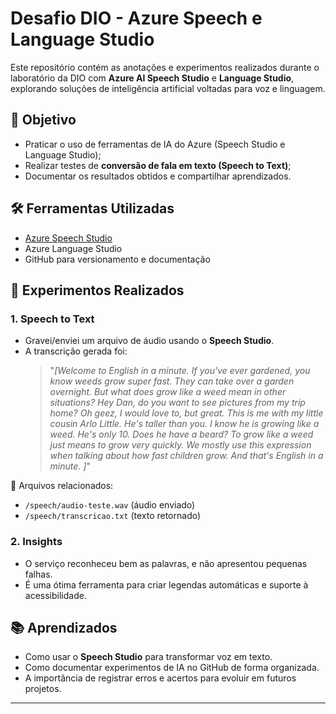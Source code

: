 # Desafio DIO - Azure Speech e Language Studio

Este repositório contém as anotações e experimentos realizados durante o laboratório da DIO com **Azure AI Speech Studio** e **Language Studio**, explorando soluções de inteligência artificial voltadas para voz e linguagem.

## 🎯 Objetivo
- Praticar o uso de ferramentas de IA do Azure (Speech Studio e Language Studio);
- Realizar testes de **conversão de fala em texto (Speech to Text)**;
- Documentar os resultados obtidos e compartilhar aprendizados.

## 🛠️ Ferramentas Utilizadas
- [Azure Speech Studio](https://speech.microsoft.com/portal/speechtotexttool)  
- Azure Language Studio  
- GitHub para versionamento e documentação  

## 🚀 Experimentos Realizados

### 1. Speech to Text
- Gravei/enviei um arquivo de áudio usando o **Speech Studio**.
- A transcrição gerada foi:  
  > "_[Welcome to English in a minute. If you've ever gardened, you know weeds grow super fast. They can take over a garden overnight. But what does grow like a weed mean in other situations? Hey Dan, do you want to see pictures from my trip home? Oh geez, I would love to, but great. This is me with my little cousin Arlo Little. He's taller than you. I know he is growing like a weed. He's only 10. Does he have a beard? To grow like a weed just means to grow very quickly. We mostly use this expression when talking about how fast children grow. And that's English in a minute. ]_"

📂 Arquivos relacionados:  
- `/speech/audio-teste.wav` (áudio enviado)  
- `/speech/transcricao.txt` (texto retornado)  

### 2. Insights
- O serviço reconheceu bem as palavras, e não apresentou pequenas falhas.
- É uma ótima ferramenta para criar legendas automáticas e suporte à acessibilidade.  

## 📚 Aprendizados
- Como usar o **Speech Studio** para transformar voz em texto.  
- Como documentar experimentos de IA no GitHub de forma organizada.  
- A importância de registrar erros e acertos para evoluir em futuros projetos.  

---

